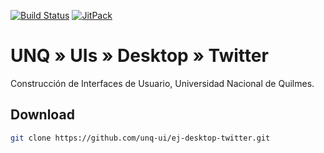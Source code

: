[![Build Status](https://travis-ci.org/unq-ui/ej-desktop-twitter.svg?branch=master)](https://travis-ci.org/unq-ui/ej-desktop-twitter)
[![JitPack](https://jitpack.io/v/unq-ui/ej-desktop-twitter.svg)](https://jitpack.io/#unq-ui/ej-desktop-twitter)

# UNQ » UIs » Desktop » Twitter

Construcción de Interfaces de Usuario, Universidad Nacional de Quilmes.

## Download

```sh
git clone https://github.com/unq-ui/ej-desktop-twitter.git
```
